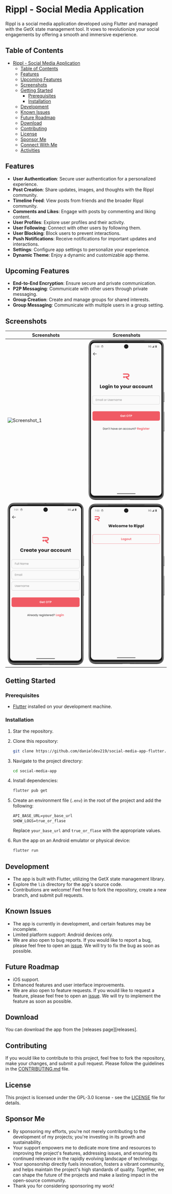 # Rippl - Social Media Application

Rippl is a social media application developed using Flutter and managed with the GetX state management tool. It vows to revolutionize your social engagements by offering a smooth and immersive experience.

## Table of Contents

- [Rippl - Social Media Application](#rippl---social-media-application)
  - [Table of Contents](#table-of-contents)
  - [Features](#features)
  - [Upcoming Features](#upcoming-features)
  - [Screenshots](#screenshots)
  - [Getting Started](#getting-started)
    - [Prerequisites](#prerequisites)
    - [Installation](#installation)
  - [Development](#development)
  - [Known Issues](#known-issues)
  - [Future Roadmap](#future-roadmap)
  - [Download](#download)
  - [Contributing](#contributing)
  - [License](#license)
  - [Sponsor Me](#sponsor-me)
  - [Connect With Me](#connect-with-me)
  - [Activities](#activities)

## Features

- **User Authentication**: Secure user authentication for a personalized experience.
- **Post Creation**: Share updates, images, and thoughts with the Rippl community.
- **Timeline Feed**: View posts from friends and the broader Rippl community.
- **Comments and Likes**: Engage with posts by commenting and liking content.
- **User Profiles**: Explore user profiles and their activity.
- **User Following**: Connect with other users by following them.
- **User Blocking**: Block users to prevent interactions.
- **Push Notifications**: Receive notifications for important updates and interactions.
- **Settings**: Configure app settings to personalize your experience.
- **Dynamic Theme**: Enjoy a dynamic and customizable app theme.

## Upcoming Features

- **End-to-End Encryption**: Ensure secure and private communication.
- **P2P Messaging**: Communicate with other users through private messaging.
- **Group Creation**: Create and manage groups for shared interests.
- **Group Messaging**: Communicate with multiple users in a group setting.

## Screenshots

| Screenshots                                    | Screenshots                                    |
| ---------------------------------------------- | ---------------------------------------------- |
| ![Screenshot_1](/screenshots/Screenshot_1.png) | ![Screenshot_2](/screenshots/Screenshot_2.png) |
| ![Screenshot_3](/screenshots/Screenshot_3.png) | ![Screenshot_4](/screenshots/Screenshot_4.png) |

## Getting Started

### Prerequisites

- [Flutter](https://flutter.dev) installed on your development machine.

### Installation

1. Star the repository.

2. Clone this repository:

    ```bash
    git clone https://github.com/danieldev219/social-media-app-flutter.git
    ```

3. Navigate to the project directory:

    ```bash
    cd social-media-app
    ```

4. Install dependencies:
  
    ```bash
    flutter pub get
    ```

5. Create an environment file (`.env`) in the root of the project and add the following:
  
    ```env
    API_BASE_URL=your_base_url
    SHOW_LOGS=true_or_flase
    ```

    Replace `your_base_url` and `true_or_flase` with the appropriate values.

6. Run the app on an Android emulator or physical device:

    ```bash
    flutter run
    ```

## Development

- The app is built with Flutter, utilizing the GetX state management library.
- Explore the `lib` directory for the app's source code.
- Contributions are welcome! Feel free to fork the repository, create a new branch, and submit pull requests.

## Known Issues

- The app is currently in development, and certain features may be incomplete.
- Limited platform support: Android devices only.
- We are also open to bug reports. If you would like to report a bug, please feel free to open an [issue](https://github.com/danieldev219/social-media-app-flutter/issues). We will try to fix the bug as soon as possible.

## Future Roadmap

- iOS support.
- Enhanced features and user interface improvements.
- We are also open to feature requests. If you would like to request a feature, please feel free to open an [issue](https://github.com/danieldev219/social-media-app-flutter/issues). We will try to implement the feature as soon as possible.

## Download

You can download the app from the [releases page][releases].

## Contributing

If you would like to contribute to this project, feel free to fork the repository, make your changes, and submit a pull request. Please follow the guidelines in the [CONTRIBUTING.md](CONTRIBUTING.md) file.

## License

This project is licensed under the GPL-3.0 license - see the [LICENSE](LICENSE) file for details.

## Sponsor Me

- By sponsoring my efforts, you're not merely contributing to the development of my projects; you're investing in its growth and sustainability.
- Your support empowers me to dedicate more time and resources to improving the project's features, addressing issues, and ensuring its continued relevance in the rapidly evolving landscape of technology.
- Your sponsorship directly fuels innovation, fosters a vibrant community, and helps maintain the project's high standards of quality. Together, we can shape the future of the projects and make a lasting impact in the open-source community.
- Thank you for considering sponsoring my work!
